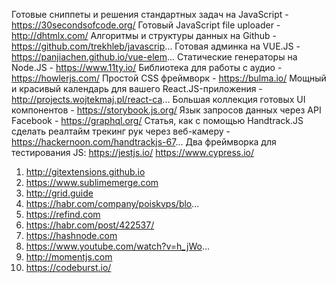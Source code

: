 Готовые сниппеты и решения стандартных задач на JavaScript - https://30secondsofcode.org/
Готовый JavaScript file uploader - http://dhtmlx.com/
Алгоритмы и структуры данных на Github - https://github.com/trekhleb/javascrip...
Готовая админка на VUE.JS -https://panjiachen.github.io/vue-elem...
Статические генераторы на Node.JS -  https://www.11ty.io/
Библиотека для работы с аудио - https://howlerjs.com/
Простой CSS фреймворк - https://bulma.io/
Мощный и красивый календарь для вашего React.JS-приложения - http://projects.wojtekmaj.pl/react-ca...
Большая коллекция готовых UI компонентов - https://storybook.js.org/
Язык запросов данных через API Facebook - https://graphql.org/
Статья, как с помощью Handtrack.JS сделать реалтайм трекинг рук через веб-камеру - https://hackernoon.com/handtrackjs-67...
Два фреймворка для тестирования JS:
https://jestjs.io/
https://www.cypress.io/

1. http://gitextensions.github.io
2. https://www.sublimemerge.com
3. http://grid.guide
4. https://habr.com/company/poiskvps/blo...
5. https://refind.com
6. https://habr.com/post/422537/
7. https://hashnode.com
8. https://www.youtube.com/watch?v=h_jWo...
9. http://momentjs.com
10. https://codeburst.io/
